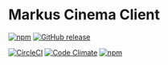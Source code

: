 # Markus Cinema Client

[![npm](https://img.shields.io/npm/v/markus-cinema-client.svg)]()
[![GitHub release](https://img.shields.io/github/release/oliverviljamaa/markus-cinema-client.svg)]()

[![CircleCI](https://img.shields.io/circleci/project/github/oliverviljamaa/markus-cinema-client/master.svg)]()
[![Code Climate](https://img.shields.io/codeclimate/coverage/github/oliverviljamaa/markus-cinema-client.svg)]()
[![npm](https://img.shields.io/npm/l/markus-cinema-client.svg)]()
